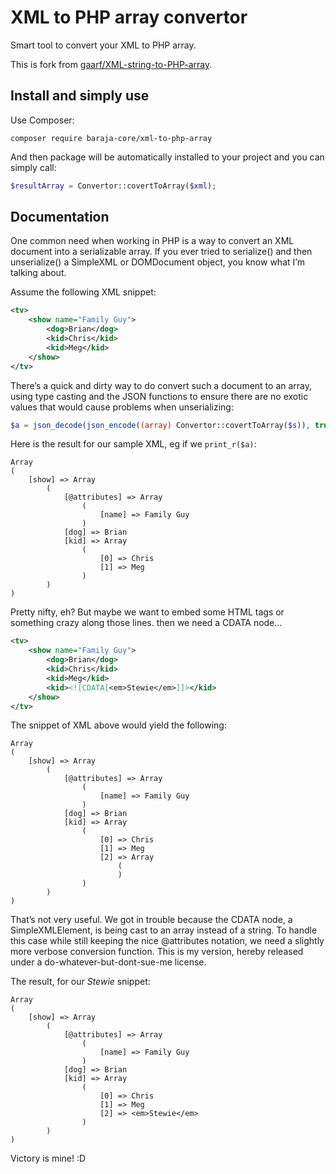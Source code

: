 XML to PHP array convertor
==========================

Smart tool to convert your XML to PHP array.

This is fork from [gaarf/XML-string-to-PHP-array](https://github.com/gaarf/XML-string-to-PHP-array).

Install and simply use
----------------------

Use Composer:

```shell
composer require baraja-core/xml-to-php-array
```

And then package will be automatically installed to your project and you can simply call:

```php
$resultArray = Convertor::covertToArray($xml);
```

Documentation
-------------

One common need when working in PHP is a way to convert an XML document
into a serializable array. If you ever tried to serialize() and then
unserialize() a SimpleXML or DOMDocument object, you know what I’m
talking about.

Assume the following XML snippet:

```xml
<tv>
	<show name="Family Guy">
		<dog>Brian</dog>
		<kid>Chris</kid>
		<kid>Meg</kid>
	</show>
</tv>
```

There’s a quick and dirty way to do convert such a document to an array,
using type casting and the JSON functions to ensure there are no exotic
values that would cause problems when unserializing:

```php
$a = json_decode(json_encode((array) Convertor::covertToArray($s)), true);
```

Here is the result for our sample XML, eg if we `print_r($a)`:

```
Array
(
    [show] => Array
        (
            [@attributes] => Array
                (
                    [name] => Family Guy
                )
            [dog] => Brian
            [kid] => Array
                (
                    [0] => Chris
                    [1] => Meg
                )
        )
)
```

Pretty nifty, eh? But maybe we want to embed some HTML tags or something
crazy along those lines. then we need a CDATA node…

```xml
<tv>
	<show name="Family Guy">
		<dog>Brian</dog>
		<kid>Chris</kid>
		<kid>Meg</kid>
		<kid><![CDATA[<em>Stewie</em>]]></kid>
	</show>
</tv>
```

The snippet of XML above would yield the following:

```
Array
(
    [show] => Array
        (
            [@attributes] => Array
                (
                    [name] => Family Guy
                )
            [dog] => Brian
            [kid] => Array
                (
                    [0] => Chris
                    [1] => Meg
                    [2] => Array
                        (
                        )
                )
        )
)
```

That’s not very useful. We got in trouble because the CDATA node, a
SimpleXMLElement, is being cast to an array instead of a string. To
handle this case while still keeping the nice @attributes notation, we
need a slightly more verbose conversion function. This is my version,
hereby released under a do-whatever-but-dont-sue-me license.

The result, for our *Stewie* snippet:

```
Array
(
    [show] => Array
        (
            [@attributes] => Array
                (
                    [name] => Family Guy
                )
            [dog] => Brian
            [kid] => Array
                (
                    [0] => Chris
                    [1] => Meg
                    [2] => <em>Stewie</em>
                )
        )
)
```

Victory is mine! :D
